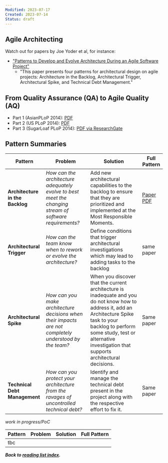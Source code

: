 ```yaml
---
Modified: 2023-07-17
Created: 2023-07-14
Status: draft
--- 
```


<!-- *Reading List #3* -->

## Agile Architecting

Watch out for papers by Joe Yoder et al, for instance:

* ["Patterns to Develop and Evolve Architecture During an Agile Software Project"](https://www.hillside.net/plop/2015/papers/proceedings/papers/wirfs-brock.pdf)
  * "This paper presents four patterns for architectural design on agile projects: Architecture in the Backlog, Architectural Trigger, Architectural Spike, and Technical Debt Management." 

## From Quality Assurance (QA) to Agile Quality (AQ) 

* Part 1 (AsianPLoP 2014): [PDF](https://hillside.net/asianplop/proceedings/AsianPLoP2014/papers/27.pdf)
* Part 2 (US PLoP 2014): [PDF](https://hillside.net/plop/2014/papers/proceedings/papers/20-yoder.pdf)
* Part 3 (SugarLoaf PLoP 2014): [PDF via ResearchGate](https://www.researchgate.net/publication/267152535_QA_to_AQ_Part_Three_-_Shifting_from_Quality_Assurance_to_Agile_Quality_-_Tearing_Down_the_Walls)

## Pattern Summaries

|Pattern|Problem|Solution|Full Pattern|
|-|-|-|-|
|**Architecture in the Backlog**|*How can the architecture adequately evolve to best meet the changing stream of software requirements?*|Add new architectural capabilities to the backlog to ensure that they are prioritized and implemented at the Most Responsible Moments.|[Paper PDF](https://www.hillside.net/plop/2015/papers/proceedings/papers/wirfs-brock.pdf)|
|**Architectural Trigger**|*How can the team know when to rework or evolve the architecture?*|Define conditions that trigger architectural investigations which may lead to adding tasks to the backlog|same paper|
|**Architectural Spike**|*How can you make architecture decisions when their impacts are not completely understood by the team?*|When you discover that the current architecture is inadequate and you do not know how to address it, add an Architecture Spike task to your backlog to perform some study, test or alternative investigation that supports architectural decisions.|Same paper|
|**Technical Debt Management**|*How can you protect your architecture from the ravages of uncontrolled technical debt?*|Identify and manage the technical debt present in the project along with the respective effort to fix it.|Same paper|

*work in progress/PoC*

|Pattern|Problem|Solution|Full Pattern|
|-|-|-|-|
|tbc||||

***Back to [reading list index](../reading-lists/index.html).***